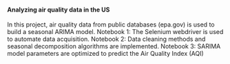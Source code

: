 #### Analyzing air quality data in the US

In this project, air quality data from public databases (epa.gov) is used to build a seasonal ARIMA model.
 Notebook 1: The Selenium webdriver is used to automate data acquisition.
 Notebook 2: Data cleaning methods and seasonal decomposition algorithms are implemented.
 Notebook 3: SARIMA model parameters are optimized to predict the Air Quality Index (AQI) 